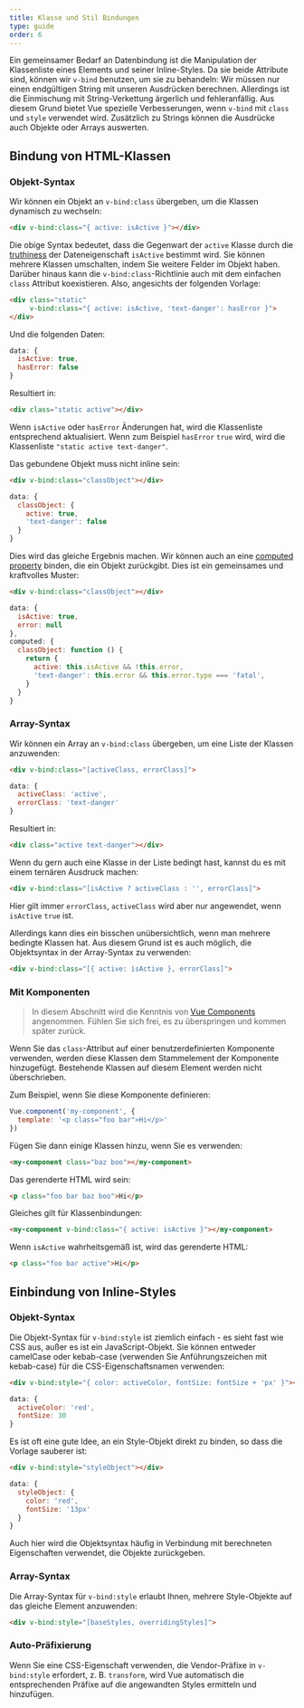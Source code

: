 ```yaml
---
title: Klasse und Stil Bindungen
type: guide
order: 6
---
```


Ein gemeinsamer Bedarf an Datenbindung ist die Manipulation der Klassenliste
eines Elements und seiner Inline-Styles. Da sie beide Attribute sind, können
wir `v-bind` benutzen, um sie zu behandeln: Wir müssen nur einen endgültigen
String mit unseren Ausdrücken berechnen. Allerdings ist die Einmischung mit
String-Verkettung ärgerlich und fehleranfällig. Aus diesem Grund bietet Vue
spezielle Verbesserungen, wenn `v-bind` mit `class` und `style` verwendet wird.
Zusätzlich zu Strings können die Ausdrücke auch Objekte oder Arrays auswerten.

## Bindung von HTML-Klassen

### Objekt-Syntax

Wir können ein Objekt an `v-bind:class` übergeben, um die Klassen dynamisch zu
wechseln:

``` html
<div v-bind:class="{ active: isActive }"></div>
```

Die obige Syntax bedeutet, dass die Gegenwart der `active` Klasse durch die
[truthiness](https://developer.mozilla.org/en-US/docs/Glossary/Truthy) der
Dateneigenschaft `isActive` bestimmt wird. Sie können mehrere Klassen
umschalten, indem Sie weitere Felder im Objekt haben. Darüber hinaus kann die
`v-bind:class`-Richtlinie auch mit dem einfachen `class` Attribut koexistieren.
 Also, angesichts der folgenden Vorlage:

``` html
<div class="static"
     v-bind:class="{ active: isActive, 'text-danger': hasError }">
</div>
```

Und die folgenden Daten:

``` js
data: {
  isActive: true,
  hasError: false
}
```

Resultiert in:

``` html
<div class="static active"></div>
```

Wenn `isActive` oder `hasError` Änderungen hat, wird die Klassenliste entsprechend aktualisiert. Wenn zum Beispiel `hasError` `true` wird, wird die Klassenliste `"static active text-danger"`.

Das gebundene Objekt muss nicht inline sein:

``` html
<div v-bind:class="classObject"></div>
```
``` js
data: {
  classObject: {
    active: true,
    'text-danger': false
  }
}
```

Dies wird das gleiche Ergebnis machen. Wir können auch an eine [computed property](computed.html) binden, die ein Objekt zurückgibt. Dies ist ein gemeinsames und kraftvolles Muster:

``` html
<div v-bind:class="classObject"></div>
```
``` js
data: {
  isActive: true,
  error: null
},
computed: {
  classObject: function () {
    return {
      active: this.isActive && !this.error,
      'text-danger': this.error && this.error.type === 'fatal',
    }
  }
}
```

### Array-Syntax

Wir können ein Array an `v-bind:class` übergeben, um eine Liste der Klassen anzuwenden:

``` html
<div v-bind:class="[activeClass, errorClass]">
```
``` js
data: {
  activeClass: 'active',
  errorClass: 'text-danger'
}
```

Resultiert in:

``` html
<div class="active text-danger"></div>
```

Wenn du gern auch eine Klasse in der Liste bedingt hast, kannst du es mit einem ternären Ausdruck machen:

``` html
<div v-bind:class="[isActive ? activeClass : '', errorClass]">
```

Hier gilt immer `errorClass`, `activeClass` wird aber nur angewendet, wenn `isActive` `true` ist.

Allerdings kann dies ein bisschen unübersichtlich, wenn man mehrere bedingte Klassen hat. Aus diesem Grund ist es auch möglich, die Objektsyntax in der Array-Syntax zu verwenden:

``` html
<div v-bind:class="[{ active: isActive }, errorClass]">
```

### Mit Komponenten

> In diesem Abschnitt wird die Kenntnis von [Vue Components](components.html) angenommen. Fühlen Sie sich frei, es zu überspringen und kommen später zurück.

Wenn Sie das `class`-Attribut auf einer benutzerdefinierten Komponente verwenden, werden diese Klassen dem Stammelement der Komponente hinzugefügt. Bestehende Klassen auf diesem Element werden nicht überschrieben.

Zum Beispiel, wenn Sie diese Komponente definieren:

``` js
Vue.component('my-component', {
  template: '<p class="foo bar">Hi</p>'
})
```

Fügen Sie dann einige Klassen hinzu, wenn Sie es verwenden:

``` html
<my-component class="baz boo"></my-component>
```

Das gerenderte HTML wird sein:

``` html
<p class="foo bar baz boo">Hi</p>
```

Gleiches gilt für Klassenbindungen:

``` html
<my-component v-bind:class="{ active: isActive }"></my-component>
```

Wenn `isActive` wahrheitsgemäß ist, wird das gerenderte HTML:

``` html
<p class="foo bar active">Hi</p>
```

## Einbindung von Inline-Styles

### Objekt-Syntax

Die Objekt-Syntax für `v-bind:style` ist ziemlich einfach - es sieht fast wie CSS aus, außer es ist ein JavaScript-Objekt. Sie können entweder camelCase oder kebab-case (verwenden Sie Anführungszeichen mit kebab-case) für die CSS-Eigenschaftsnamen verwenden:

``` html
<div v-bind:style="{ color: activeColor, fontSize: fontSize + 'px' }"></div>
```
``` js
data: {
  activeColor: 'red',
  fontSize: 30
}
```

Es ist oft eine gute Idee, an ein Style-Objekt direkt zu binden, so dass die Vorlage sauberer ist:

``` html
<div v-bind:style="styleObject"></div>
```
``` js
data: {
  styleObject: {
    color: 'red',
    fontSize: '13px'
  }
}
```

Auch hier wird die Objektsyntax häufig in Verbindung mit berechneten Eigenschaften verwendet, die Objekte zurückgeben.

### Array-Syntax

Die Array-Syntax für `v-bind:style` erlaubt Ihnen, mehrere Style-Objekte auf das gleiche Element anzuwenden:

``` html
<div v-bind:style="[baseStyles, overridingStyles]">
```

### Auto-Präfixierung

Wenn Sie eine CSS-Eigenschaft verwenden, die Vendor-Präfixe in `v-bind:style` erfordert, z. B. `transform`, wird Vue automatisch die entsprechenden Präfixe auf die angewandten Styles ermitteln und hinzufügen.
